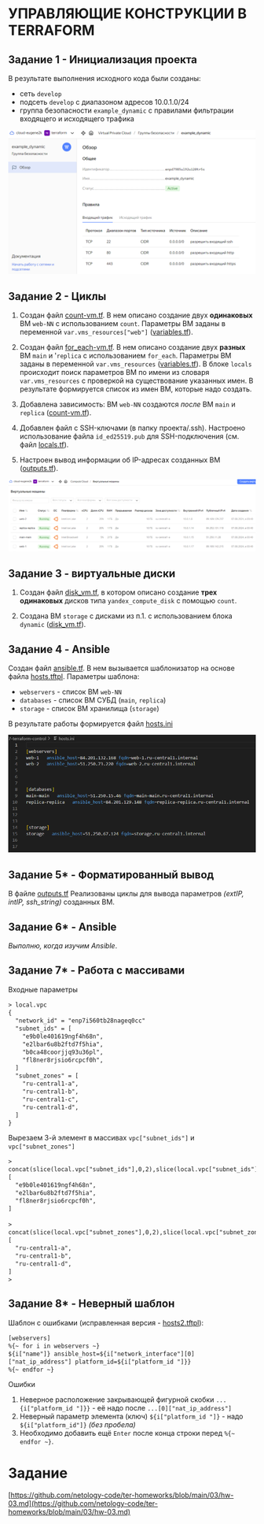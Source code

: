 # УПРАВЛЯЮЩИЕ КОНСТРУКЦИИ В TERRAFORM

## Задание 1 - Инициализация проекта

В результате выполнения исходного кода были созданы:
- сеть `develop`
- подсеть `develop` с диапазоном адресов 10.0.1.0/24
- группа безопасности `example_dynamic` с правилами фильтрации входящего и исходящего трафика

![Группа безопасности example_dynamic](images/z1-yandex-security-group.png)


## Задание 2 - Циклы

1. Создан файл [count-vm.tf](count-vm.tf). В нем описано создание двух __одинаковых__ ВМ `web-NN` с использованием `count`. Параметры ВМ заданы в переменной `var.vms_resources["web"]` ([variables.tf](variables.tf#L61)). 

2. Создан файл [for_each-vm.tf](for_each-vm.tf). В нем описано создание двух __разных__ ВМ `main` и '`replica` с использованием `for_each`. Параметры ВМ заданы в переменной `var.vms_resources` ([variables.tf](variables.tf#L72)). В блоке `locals` происходит поиск параметров ВМ по имени из словаря `var.vms_resources` с проверкой на существование указанных имен. В результате формируется список из имен ВМ, которые надо создать.

3. Добавлена зависимость: ВМ `web-NN` создаются _после_ ВМ `main` и `replica` ([count-vm.tf](count-vm.tf#L46)).

4. Добавлен файл с SSH-ключами (в папку проекта/.ssh). Настроено использование файла `id_ed25519.pub` для SSH-подключения (см. файл [locals.tf](locals.tf)).

5. Настроен вывод информации об IP-адресах созданных ВМ ([outputs.tf](outputs.tf)).

![Созданные ВМ](images/z2-yandex-vms.png)


## Задание 3 - виртуальные диски

1. Создан файл [disk_vm.tf](disk_vm.tf), в котором описано создание __трех одинаковых__ дисков типа `yandex_compute_disk` с помощью `count`.


2. Создана ВМ `storage` с дисками из п.1. с использованием блока `dynamic` ([disk_vm.tf](disk_vm.tf#L40)).


## Задание 4 - Ansible

Создан файл [ansible.tf](ansible.tf). В нем вызывается шаблонизатор на основе файла [hosts.tftpl](hosts.tftpl). Параметры шаблона:
- `webservers` - список ВМ `web-NN`
- `databases` - список ВМ СУБД (`main`, `replica`)
- `storage` - список ВМ хранилища (`storage`)

В результате работы формируется файл [hosts.ini](hosts.ini)

![Файл hosts.ini](images/z4-hosts-ini.png)


## Задание 5* - Форматированный вывод

В файле [outputs.tf](outputs.tf) Реализованы циклы для вывода параметров _(extIP, intIP, ssh_string)_ созданных ВМ.


## Задание 6* - Ansible

_Выполню, когда изучим Ansible_.


## Задание 7* - Работа с массивами

Входные параметры
```
> local.vpc
{
  "network_id" = "enp7i560tb28nageq0cc"
  "subnet_ids" = [
    "e9b0le401619ngf4h68n",
    "e2lbar6u8b2ftd7f5hia",
    "b0ca48coorjjq93u36pl",
    "fl8ner8rjsio6rcpcf0h",
  ]
  "subnet_zones" = [
    "ru-central1-a",
    "ru-central1-b",
    "ru-central1-c",
    "ru-central1-d",
  ]
}
```
Вырезаем 3-й элемент в массивах `vpc["subnet_ids"]` и `vpc["subnet_zones"]`
``` 
> concat(slice(local.vpc["subnet_ids"],0,2),slice(local.vpc["subnet_ids"],3,length(local.vpc["subnet_ids"])))
[
  "e9b0le401619ngf4h68n",
  "e2lbar6u8b2ftd7f5hia",
  "fl8ner8rjsio6rcpcf0h",
]

> concat(slice(local.vpc["subnet_zones"],0,2),slice(local.vpc["subnet_zones"],3,length(local.vpc["subnet_zones"])))
[
  "ru-central1-a",
  "ru-central1-b",
  "ru-central1-d",
]
>
```

## Задание 8* - Неверный шаблон

Шаблон с ошибками (исправленная версия - [hosts2.tftpl](hosts2.tftpl)):
```
[webservers]
%{~ for i in webservers ~}
${i["name"]} ansible_host=${i["network_interface"][0]["nat_ip_address"] platform_id=${i["platform_id "]}}
%{~ endfor ~}
```

Ошибки
1. Неверное расположение закрывающей фигурной скобки `...{i["platform_id "]}}` - её надо после `...[0]["nat_ip_address"]`
2. Неверный параметр элемента (ключ) `${i["platform_id "]}` - надо  `${i["platform_id"]}` _(без пробела)_
3. Необходимо добавить ещё `Enter` после конца строки перед `%{~ endfor ~}`.



# Задание
[https://github.com/netology-code/ter-homeworks/blob/main/03/hw-03.md](https://github.com/netology-code/ter-homeworks/blob/main/03/hw-03.md)
